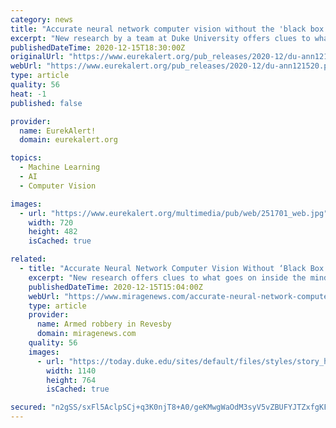 ```yaml
---
category: news
title: "Accurate neural network computer vision without the 'black box'"
excerpt: "New research by a team at Duke University offers clues to what goes on inside the minds of machines as they learn to see. Instead of attempting to account for a neural network's decision-making on a post hoc basis,"
publishedDateTime: 2020-12-15T18:30:00Z
originalUrl: "https://www.eurekalert.org/pub_releases/2020-12/du-ann121520.php"
webUrl: "https://www.eurekalert.org/pub_releases/2020-12/du-ann121520.php"
type: article
quality: 56
heat: -1
published: false

provider:
  name: EurekAlert!
  domain: eurekalert.org

topics:
  - Machine Learning
  - AI
  - Computer Vision

images:
  - url: "https://www.eurekalert.org/multimedia/pub/web/251701_web.jpg"
    width: 720
    height: 482
    isCached: true

related:
  - title: "Accurate Neural Network Computer Vision Without ‘Black Box’"
    excerpt: "New research offers clues to what goes on inside the minds of machines as they learn to see. A method developed by Duke's Cynthia Rudin reveals how"
    publishedDateTime: 2020-12-15T15:04:00Z
    webUrl: "https://www.miragenews.com/accurate-neural-network-computer-vision-without-black-box/"
    type: article
    provider:
      name: Armed robbery in Revesby
      domain: miragenews.com
    quality: 56
    images:
      - url: "https://today.duke.edu/sites/default/files/styles/story_hero/public/ChenRudin.jpg?itok=kk2z17Aa"
        width: 1140
        height: 764
        isCached: true

secured: "n2gSS/sxFl5AclpSCj+q3K0njT8+A0/geKMwgWaOdM3syV5vZBUFYJTZxfgKFTGV1zzkow23IR1/WrtTYKVg5aFZU1Ufuum8j+LzSTrH9f0BItWYT+gw3AN6pD7TdV87d5kpk4VnLTEZ8OxF1wI0nYt0ZC7twOBSZ/kZPz0mTUxRDuDt0RvxF1D9JRQL8xtfM4NkKmZ8K7DLs8cSd4woRZ9meJSH43XBTg1I+ZWBAjQbg4ZnnXwF/6I8c4vlO3+0zBKKeuJ14oiLZ3h3ntI2J445hHzAm1zQKUhkySnaqRy58IQls11IpPXbSqHJSmx8V/yElX8UCS3LkkAi/9xjTMM2YoUAhLIxo4ysyupdecA=;qKxY2Y6RdFxnvfli8PJjCw=="
---
```


